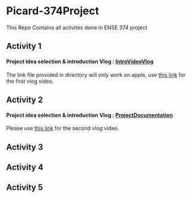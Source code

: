 # Picard-374Project
This Repo Contains all activites done in ENSE 374 project
## Activity 1
#### Project idea selection & introduction Vlog : [IntroVideoVlog](https://github.com/Picard-ENSE374/Picard-374Project/tree/main/IntroVideoVlog)
The link file provided in directory will only work on apple, use [this link](https://www.youtube.com/watch?v=Sw_80gDr_as&amp;ab_channel=Willyy) for the first vlog video. 
## Activity 2
#### Project idea selection & introduction Vlog : [ProjectDocumentation](https://github.com/Picard-ENSE374/Picard-374Project/tree/main/ProjectPrerequisitesPlanning)
Please use [this link]() for the second vlog video. 
## Activity 3

## Activity 4

## Activity 5
